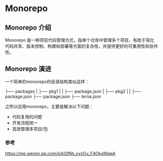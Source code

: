 # Monorepo

## Monorepo 介绍

Monorepo 是一种项目代码管理方式，指单个仓库中管理多个项目，有助于简化代码共享、版本控制、构建和部署等方面的复杂性，并提供更好的可重用性和协作性。

## Monorepo 演进

一个简单的monorepo的目录结构类似这样：

├── packages
|   ├── pkg1
|   |   ├── package.json
|   ├── pkg2
|   |   ├── package.json
├── package.json
├── lerna.json

之所以应用monorepo，主要是解决以下问题：

* 代码复用的问题
* 开发流程统一
* 高效管理多项目/包

### 参考

https://mp.weixin.qq.com/s/kGfNh_yyzGy_F4OkxNlqeA
